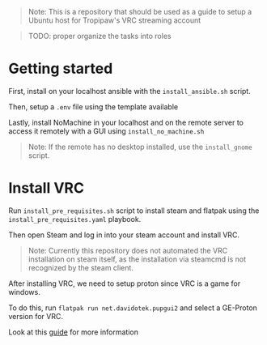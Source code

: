 >Note: This is a repository that should be used as a guide to setup a Ubuntu host for Tropipaw's VRC streaming account

>TODO: proper organize the tasks into roles

# Getting started
First, install on your localhost ansible with the ```install_ansible.sh``` script.

Then, setup a ```.env``` file using the template available

Lastly, install NoMachine in your localhost and on the remote server to access it remotely with a GUI using ```install_no_machine.sh```

>Note: If the remote has no desktop installed, use the ```install_gnome``` script.

# Install VRC
Run ```install_pre_requisites.sh``` script to install steam and flatpak using the ```install_pre_requisites.yaml``` playbook.

Then open Steam and log in into your steam account and install VRC.

> Note: Currently this repository does not automated the VRC installation on steam itself, 
as the installation via steamcmd is not recognized by the steam client.

After installing VRC, we need to setup proton since VRC is a game for windows. 

To do this, run ```flatpak run net.davidotek.pupgui2``` and select a GE-Proton version for VRC. 

Look at this [guide](https://lvra.gitlab.io/docs/vrchat/) for more information
